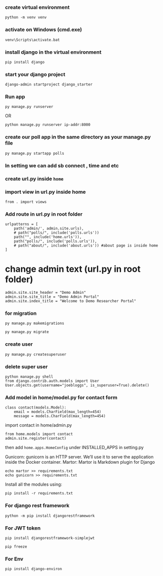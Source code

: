 ###  create virtual environment
```
python -m venv venv
```

### activate on Windows (cmd.exe)
```
venv\Scripts\activate.bat
```

### install django in the virtual environment
```
pip install django
```

### start your django project
```
django-admin startproject django_starter
```
### Run app 
```
py manage.py runserver
```
OR
```
python manage.py runserver ip-addr:8000
```
### create our poll app in the same directory as your manage.py file
```
py manage.py startapp polls
```
### In setting we can add sb connect , time and etc

### create url.py inside `home`
### import view in url.py inside home
```
from . import views
```
### Add route in url.py in root folder
```
urlpatterns = [
    path('admin/', admin.site.urls),
    # path("polls/", include('polls.urls'))
    path("", include('home.urls')),
    path("polls/", include('polls.urls')),
    # path("about/", include('about.urls')) #about page is inside home
]
```

# change admin text (url.py in root folder)
```
admin.site.site_header = "Demo Admin"
admin.site.site_title = "Demo Admin Portal"
admin.site.index_title = "Welcome to Demo Researcher Portal"
```
### for migration
```
py manage.py makemigrations
```
```
py manage.py migrate
```
### create user
```
py manage.py createsuperuser
```
### delete super user
```
python manage.py shell
from django.contrib.auth.models import User
User.objects.get(username="joebloggs", is_superuser=True).delete()
```

### Add model in home/model.py for contact form 
```
class contact(models.Model):
    email = models.CharField(max_length=454)
    message = models.CharField(max_length=454)
```

import contact in home/admin.py
```
from home.models import contact
admin.site.register(contact)
```

then add `home.apps.HomeConfig` under INSTALLED_APPS  in setting.py <br/>


Gunicorn: gunicorn is an HTTP server. We’ll use it to serve the application inside the Docker container.
Martor: Martor is Markdown plugin for Django
```
echo martor >> requirements.txt
echo gunicorn >> requirements.txt
```
Install all the modules using:
```
pip install -r requirements.txt
```
### For django rest framework
```
python -m pip install djangorestframework
```
### For JWT token
```
pip install djangorestframework-simplejwt
```
```
pip freeze
``` 
### For Env
```
pip install django-environ
```
```
```